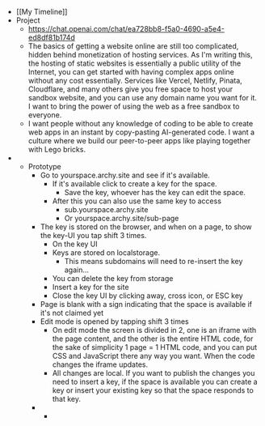 - [[My Timeline]]
- Project
	- https://chat.openai.com/chat/ea728bb8-f5a0-4690-a5e4-ed8df81b174d
	- The basics of getting a website online are still too complicated, hidden
	   behind monetization of hosting services. As I'm writing this, the 
	  hosting of static websites is essentially a public utility of the 
	  Internet, you can get started with having complex apps online without 
	  any cost essentially. Services like Vercel, Netlify, Pinata, Cloudflare,
	   and many others give you free space to host your sandbox website, and 
	  you can use any domain name you want for it. I want to bring the power 
	  of using the web as a free sandbox to everyone.
	- I want people without any knowledge of coding to be able to create web 
	  apps in an instant by copy-pasting AI-generated code. I want a culture 
	  where we build our peer-to-peer apps like playing together with Lego 
	  bricks.
-
	- Prototype
		- Go to yourspace.archy.site and see if it's available.
			- If it's available click to create a key for the space.
				- Save the key, whoever has the key can edit the space.
			- After this you can also use the same key to access
				- sub.yourspace.archy.site
				- Or yourspace.archy.site/sub-page
		- The key is stored on the browser, and when on a page, to show the key-UI you tap shift 3 times.
			- On the key UI
			- Keys are stored on localstorage.
				- This means subdomains will need to re-insert the key again...
			- You can delete the key from storage
			- Insert a key for the site
			- Close the key UI by clicking away, cross icon, or ESC key
		- Page is blank with a sign indicating that the space is available if it's not claimed yet
		- Edit mode is opened by tapping shift 3 times
			- On edit mode the screen is divided in 2, one is an iframe with the page content, and the other is the entire HTML code, for the sake of simplicity 1 page = 1 HTML code, and you can put CSS and JavaScript there any way you want. When the code changes the iframe updates.
			- All changes are local. If you want to publish the changes you need to insert a key, if the space is available you can create a key or insert your existing key so that the space responds to that key.
		-
			-